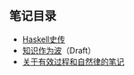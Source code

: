 笔记目录
--------

* [Haskell史传][1]
* [知识作为波][2]（Draft）
* [关于有效过程和自然律的笔记][3]

[1]: http://onecorner.org/notes/history-of-haskell        "Haskell史传"
[2]: http://onecorner.org/notes/knowledge-as-wave         "知识作为波"
[3]: http://onecorner.org/notes/note-on-process-and-law    "关于有效过程和自然律的笔记"
